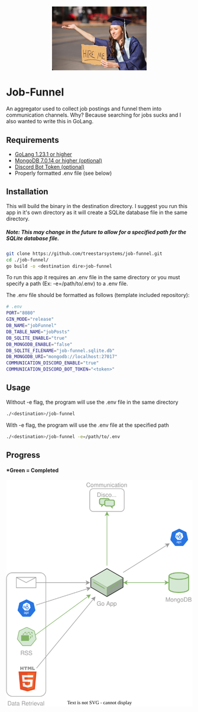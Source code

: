 <p align="center">
<img src="./job-funnel-logo.jpg" width="256"/>
</p>

# Job-Funnel
An aggregator used to collect job postings and funnel them into communication channels. Why? Because searching for jobs sucks and I also wanted to write this in GoLang.

## Requirements
- [GoLang 1.23.1 or higher](https://go.dev/doc/install)
- [MongoDB 7.0.14 or higher (optional)](https://www.mongodb.com/docs/manual/administration/install-community/)
- [Discord Bot Token (optional)](https://discord.com/developers/applications)
- Properly formatted .env file (see below)

## Installation
This will build the binary in the destination directory. I suggest you run this app in it's own directory as it will create a SQLite database file in the same directory. 

##### Note: This may change in the future to allow for a specified path for the SQLite database file.
```bash
git clone https://github.com/treestarsystems/job-funnel.git
cd ./job-funnel/
go build -o <destination dire>job-funnel
```
To run this app it requires an .env file in the same directory or you must specify a path (Ex: -e=/path/to/.env) to a .env file. 

The .env file should be formatted as follows (template included repository):
```bash
# .env
PORT="8080"
GIN_MODE="release"
DB_NAME="jobFunnel"
DB_TABLE_NAME="jobPosts"
DB_SQLITE_ENABLE="true"
DB_MONGODB_ENABLE="false"
DB_SQLITE_FILENAME="job-funnel.sqlite.db"
DB_MONGODB_URI="mongodb://localhost:27017"
COMMUNICATION_DISCORD_ENABLE="true"
COMMUNICATION_DISCORD_BOT_TOKEN="<token>"
```

## Usage

Without -e flag, the program will use the .env file in the same directory
```bash
./<destination>/job-funnel
```

With -e flag, the program will use the .env file at the specified path
```bash
./<destination>/job-funnel -e=/path/to/.env
```

## Progress
#### *Green = Completed

<p align="center">
<img src="./job-search.drawio.svg" width="512"/>
</p>
